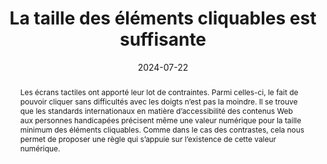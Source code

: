 ---
title: "La taille des éléments cliquables est suffisante" 
abstract: "Les écrans tactiles ont apporté leur lot de contraintes. Parmi celles-ci, le fait de pouvoir cliquer sans difficultés avec les doigts n’est pas la moindre. Il se trouve que les standards internationaux en matière d’accessibilité des contenus Web aux personnes handicapées précisent même une valeur numérique pour la taille minimum des éléments cliquables. Comme dans le cas des contrastes, cela nous permet de proposer une règle qui s’appuie sur l’existence de cette valeur numérique."
categories: 
    - "mise en forme"
agrege: O4181-E061
opquast: '4 181'
indiceebook: '061'
description: "Règle n°61"
before: "060"
weight: "61"
after: "062"
actif: '1'
layout: rules
date: 2024-07-22
tags: 
    - "accessibilité"
    - "Utilisabilité"
objectif: 
    - "Permettre aux lectrices et lecteurs de cliquer sur les éléments interactifs."
    - "Limiter les fausses manipulations et les manipulations inutiles."
    - "Améliorer la compatibilité avec les terminaux mobiles."
    - "Améliorer l’accessibilité des contenus aux personnes handicapées."
Meo: 
    - "Donner à chaque élément cliquable (boutons, liens) une taille par défaut d'au moins 44 par 44 pixels"
Controle: 
    - "vérifier que la taille par défaut de chaque élément cliquable (boutons, liens) est au moins de 44 par 44 pixels"
epubcheck: 
ace: 
humancheck: true
ReadiumGoToolkit: 
Source: 
    - "Opquast"
Referentiel:  
    - "[Web Content Accessibility Guidelines (WCAG)  Target Size (Minimum) (Level AA)](https://www.w3.org/Translations/WCAG22-fr/#target-size-minimum)"
steps: 
    - "Projet éditorial"
    - ""
---